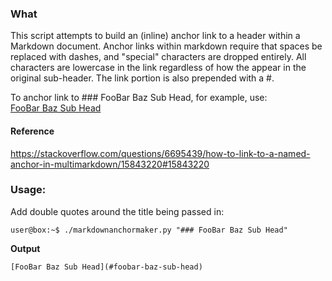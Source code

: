 ### What 
This script attempts to build an (inline) anchor link to a header
within a Markdown document. Anchor links within markdown require
that spaces be replaced with dashes, and "special" characters are
dropped entirely. All characters are lowercase in the link regardless
of how the appear in the original sub-header. The link portion is also
prepended with a #.

To anchor link to ### FooBar Baz Sub Head, for example, use:  
[FooBar Baz Sub Head](#foobar-baz-sub-head)

#### Reference
https://stackoverflow.com/questions/6695439/how-to-link-to-a-named-anchor-in-multimarkdown/15843220#15843220

### Usage:
Add double quotes around the title being passed in:  

```
user@box:~$ ./markdownanchormaker.py "### FooBar Baz Sub Head"
```

**Output**  

```
[FooBar Baz Sub Head](#foobar-baz-sub-head)
```
